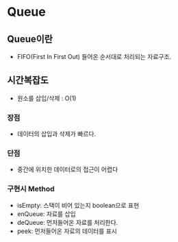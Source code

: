 # Queue
## Queue이란
- FIFO(First In First Out) 들어온 순서대로 처리되는 자료구조.
## 시간복잡도
- 원소를 삽입/삭제 : O(1)
### 장점
- 데이터의 삽입과 삭제가 빠르다. 
### 단점
- 중간에 위치한 데이터로의 접근이 어렵다
### 구현시 Method
- isEmpty: 스택이 비어 있는지 boolean으로 표현
- enQueue: 자료를 삽입
- deQueue: 먼저들어온 자료를 처리한다.
- peek: 먼저들어온 자료의 데이터를 표시
